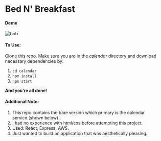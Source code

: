 # Bed N' Breakfast

####

#### Demo

![bnb](https://user-images.githubusercontent.com/15646850/104991937-bdf7bb00-59d4-11eb-92cf-a74bc69d09e9.gif)

#### To Use:

Clone this repo. Make sure you are in the <em>calendar</em> directory and download necessary dependencies by:

1. `cd calendar`
2. `npm install`
3. `npm start`

<strong>And you're all done!</strong>

#### Additional Note:

1. This repo contains the bare version which primary is the calendar service (shown below) .
2. I had no experience with html/css before attempting this project.
3. Used: React, Express, AWS.
4. Just wanted to build an application that was aesthetically pleasing.
